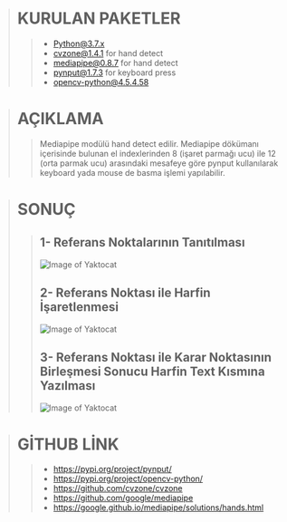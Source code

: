 ># KURULAN PAKETLER
>>* Python@3.7.x
>>* cvzone@1.4.1 for hand detect
>>* mediapipe@0.8.7 for hand detect
>>* pynput@1.7.3 for keyboard press
>>* opencv-python@4.5.4.58

># AÇIKLAMA
>> Mediapipe modülü hand detect edilir. Mediapipe dökümanı içerisinde bulunan el indexlerinden 8 (işaret parmağı ucu) ile 12 (orta parmak ucu) arasındaki mesafeye göre pynput kullanılarak keyboard yada mouse de basma işlemi yapılabilir.

># SONUÇ
>>## 1- Referans Noktalarının Tanıtılması
>>![Image of Yaktocat](https://cdn.discordapp.com/attachments/766765330382848081/906665219688915024/SELIM1.png)
>>## 2- Referans Noktası ile Harfin İşaretlenmesi
>>![Image of Yaktocat](https://cdn.discordapp.com/attachments/766765330382848081/906665124478193685/selim1.png)
>>## 3- Referans Noktası ile Karar Noktasının Birleşmesi Sonucu Harfin Text Kısmına Yazılması
>>![Image of Yaktocat](https://cdn.discordapp.com/attachments/766765330382848081/906665179176116224/SELIM3.png)

># GİTHUB LİNK
>>* https://pypi.org/project/pynput/
>>* https://pypi.org/project/opencv-python/
>>* https://github.com/cvzone/cvzone
>>* https://github.com/google/mediapipe
>>* https://google.github.io/mediapipe/solutions/hands.html